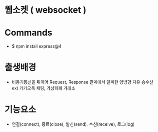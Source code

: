 # 웹소켓 ( websocket )

# Commands
- $ npm install express@4

# 출생배경
- 비동기통신을 뒤이어 Request, Response 관계에서 탈피한 양방향 자유 송수신
ex) 카카오톡 채팅, 가상화폐 거래소

# 기능요소
- 연결(connect), 종료(close), 발신(send), 수신(receive), 로그(log)



